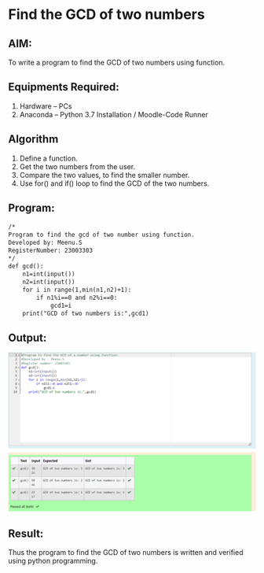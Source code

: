 # Find the GCD of two numbers

## AIM:
To write a program to find the GCD of two numbers using function.

## Equipments Required:
1. Hardware – PCs
2. Anaconda – Python 3.7 Installation / Moodle-Code Runner

## Algorithm
1. Define a function.
2. Get the two numbers from the user.
3. Compare the two values, to find the smaller number.
4. Use for() and if() loop to find the GCD of the two numbers.

## Program:
```
/*
Program to find the gcd of two number using function.
Developed by: Meenu.S
RegisterNumber: 23003303 
*/
def gcd():
    n1=int(input())
    n2=int(input())
    for i in range(1,min(n1,n2)+1):
        if n1%i==0 and n2%i==0:
            gcd1=i
    print("GCD of two numbers is:",gcd1)
```

## Output:
![output](gcd-1.png)


## Result:
Thus the program to find the GCD of two numbers is written and verified using python programming.
